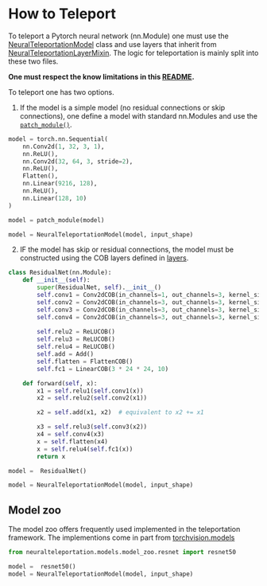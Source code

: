 # How to Teleport

To teleport a Pytorch neural network (nn.Module) one must use the 
[NeuralTeleportationModel](neuralteleportationmodel.py) class and use layers that inherit from 
[NeuralTeleportationLayerMixin](layers/neuralteleportationlayers.py). The logic for teleportation is mainly split into 
these two files. 

**One must respect the know limitations in this [README](../README.md).**

To teleport one has two options. 

1. If the model is a simple model (no residual connections or skip connections), one define a model with standard
nn.Modules and use the  [```patch_module()```](layers/layer_utils.py). 
```python
model = torch.nn.Sequential(
    nn.Conv2d(1, 32, 3, 1),
    nn.ReLU(),
    nn.Conv2d(32, 64, 3, stride=2),
    nn.ReLU(),
    Flatten(),
    nn.Linear(9216, 128),
    nn.ReLU(),
    nn.Linear(128, 10)
)

model = patch_module(model)

model = NeuralTeleportationModel(model, input_shape)
``` 

2. IF the model has skip or residual connections, the model must be constructed using the COB layers defined in [layers](layers). 
```python
class ResidualNet(nn.Module):
    def __init__(self):
        super(ResidualNet, self).__init__()
        self.conv1 = Conv2dCOB(in_channels=1, out_channels=3, kernel_size=3, padding=1)
        self.conv2 = Conv2dCOB(in_channels=3, out_channels=3, kernel_size=3, padding=1)
        self.conv3 = Conv2dCOB(in_channels=3, out_channels=3, kernel_size=3)
        self.conv4 = Conv2dCOB(in_channels=3, out_channels=3, kernel_size=3)
       
        self.relu2 = ReLUCOB()
        self.relu3 = ReLUCOB()
        self.relu4 = ReLUCOB()
        self.add = Add()
        self.flatten = FlattenCOB()
        self.fc1 = LinearCOB(3 * 24 * 24, 10)

    def forward(self, x):
        x1 = self.relu1(self.conv1(x))
        x2 = self.relu2(self.conv2(x1))

        x2 = self.add(x1, x2)  # equivalent to x2 += x1

        x3 = self.relu3(self.conv3(x2))
        x4 = self.conv4(x3)
        x = self.flatten(x4)
        x = self.relu4(self.fc1(x))
        return x

model =  ResidualNet()

model = NeuralTeleportationModel(model, input_shape)
``` 


## Model zoo 

The model zoo offers frequently used implemented in the teleportation framework. 
The implementions come in part from [torchvision.models](https://pytorch.org/docs/stable/torchvision/models.html)

```python
from neuralteleportation.models.model_zoo.resnet import resnet50

model =  resnet50()
model = NeuralTeleportationModel(model, input_shape)
``` 
